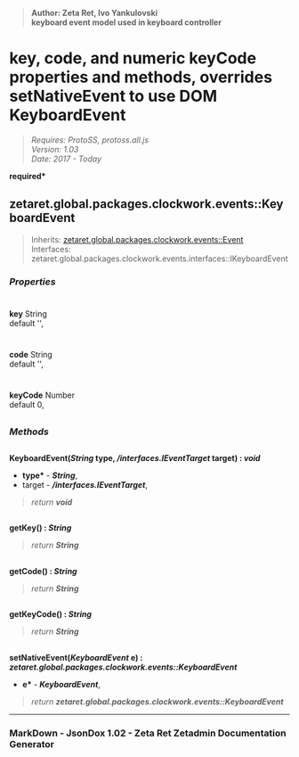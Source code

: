 > __Author: Zeta Ret, Ivo Yankulovski__  
> __keyboard event model used in keyboard controller__  
# key, code, and numeric keyCode properties and methods, overrides setNativeEvent to use DOM KeyboardEvent  
> *Requires: ProtoSS, protoss.all.js*  
> *Version: 1.03*  
> *Date: 2017 - Today*  

__required*__

## zetaret.global.packages.clockwork.events::KeyboardEvent  
> Inherits: [zetaret.global.packages.clockwork.events::Event](Event.md)  
> Interfaces: zetaret.global.packages.clockwork.events.interfaces::IKeyboardEvent  

### *Properties*  

#  
__key__ String  
default '',   

#  
__code__ String  
default '',   

#  
__keyCode__ Number  
default 0,   


##  
### *Methods*  

##  
__KeyboardEvent(*String* type, */interfaces.IEventTarget* target) : *void*__  
  
- __type*__ - __*String*__,   
- target - __*/interfaces.IEventTarget*__,   
> *return __void__*  

##  
__getKey() : *String*__  
  
> *return __String__*  

##  
__getCode() : *String*__  
  
> *return __String__*  

##  
__getKeyCode() : *String*__  
  
> *return __String__*  

##  
__setNativeEvent(*KeyboardEvent* e) : *zetaret.global.packages.clockwork.events::KeyboardEvent*__  
  
- __e*__ - __*KeyboardEvent*__,   
> *return __zetaret.global.packages.clockwork.events::KeyboardEvent__*  

---  
### MarkDown - JsonDox 1.02 - Zeta Ret Zetadmin Documentation Generator
